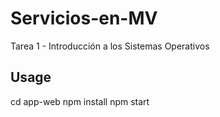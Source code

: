 # Servicios-en-MV
Tarea 1 - Introducción a los Sistemas Operativos

## Usage
cd app-web
npm install
npm start